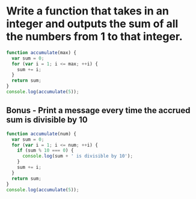 # Write a function that takes in an integer and outputs the sum of all the numbers from 1 to that integer.

```js
function accumulate(max) {
  var sum = 0;
  for (var i = 1; i <= max; ++i) {
    sum += i;
  }
  return sum;
}
console.log(accumulate(5));
```

## Bonus - Print a message every time the accrued sum is divisible by 10

```js
function accumulate(num) {
  var sum = 0;
  for (var i = 1; i <= num; ++i) {
    if (sum % 10 === 0) {
      console.log(sum + ' is divisible by 10');
    }
    sum += i;
  }
  return sum;
}
console.log(accumulate(5));
```
